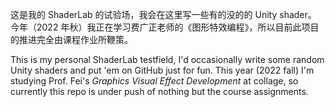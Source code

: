 这是我的 ShaderLab 的试验场，我会在这里写一些有的没的的 Unity shader。
今年（2022 年秋）我正在学习费广正老师的《图形特效编程》，所以目前此项目的推进完全由课程作业所鞭策。

This is my personal ShaderLab testfield, I'd occasionally write some random Unity shaders and put 'em on GitHub just for fun.
This year (2022 fall) I'm studying Prof. Fei's *Graphics Visual Effect Development* at collage, so currently this repo is under push of nothing but the course assignments.
